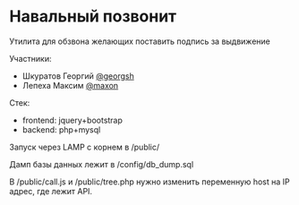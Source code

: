 # Навальный позвонит
Утилита для обзвона желающих поставить подпись за выдвижение

Участники:
* Шкуратов Георгий [@georgsh](https://t.me/georgsh)
* Лепеха Максим [@maxon](https://t.me/maxon)

Стек:
* frontend: jquery+bootstrap
* backend: php+mysql

Запуск через LAMP с корнем в /public/

Дамп базы данных лежит в /config/db_dump.sql

В /public/call.js и /public/tree.php нужно изменить переменную host на IP адрес, где лежит API.